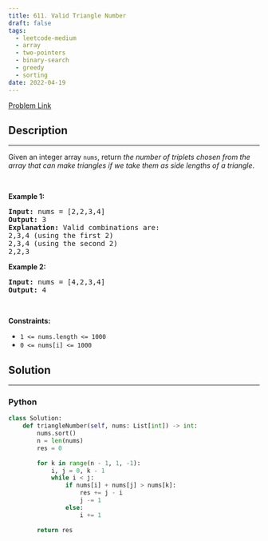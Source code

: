 ```yaml
---
title: 611. Valid Triangle Number
draft: false
tags: 
  - leetcode-medium
  - array
  - two-pointers
  - binary-search
  - greedy
  - sorting
date: 2022-04-19
---
```


[Problem Link](https://leetcode.com/problems/valid-triangle-number/)

## Description

---
<p>Given an integer array <code>nums</code>, return <em>the number of triplets chosen from the array that can make triangles if we take them as side lengths of a triangle</em>.</p>

<p>&nbsp;</p>
<p><strong class="example">Example 1:</strong></p>

<pre>
<strong>Input:</strong> nums = [2,2,3,4]
<strong>Output:</strong> 3
<strong>Explanation:</strong> Valid combinations are: 
2,3,4 (using the first 2)
2,3,4 (using the second 2)
2,2,3
</pre>

<p><strong class="example">Example 2:</strong></p>

<pre>
<strong>Input:</strong> nums = [4,2,3,4]
<strong>Output:</strong> 4
</pre>

<p>&nbsp;</p>
<p><strong>Constraints:</strong></p>

<ul>
	<li><code>1 &lt;= nums.length &lt;= 1000</code></li>
	<li><code>0 &lt;= nums[i] &lt;= 1000</code></li>
</ul>


## Solution

---
### Python
``` py title='valid-triangle-number'
class Solution:
    def triangleNumber(self, nums: List[int]) -> int:
        nums.sort()
        n = len(nums)
        res = 0
        
        for k in range(n - 1, 1, -1):
            i, j = 0, k - 1
            while i < j:
                if nums[i] + nums[j] > nums[k]:
                    res += j - i
                    j -= 1
                else:
                    i += 1
        
        return res
            
                
```


